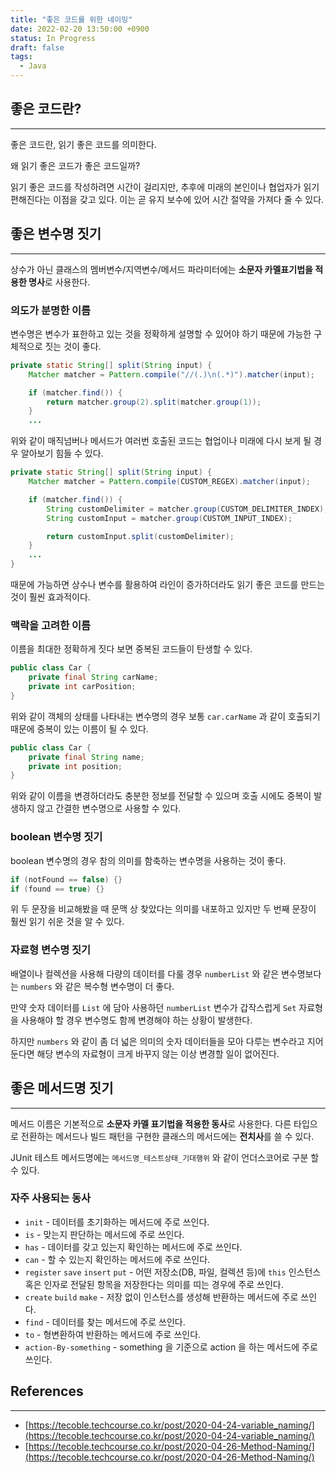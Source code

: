```yaml
---
title: "좋은 코드를 위한 네이밍"
date: 2022-02-20 13:50:00 +0900
status: In Progress
draft: false
tags:
  - Java
---
```

## 좋은 코드란?
---
좋은 코드란, 읽기 좋은 코드를 의미한다.

왜 읽기 좋은 코드가 좋은 코드일까?

읽기 좋은 코드를 작성하려면 시간이 걸리지만, 추후에 미래의 본인이나 협업자가 읽기 편해진다는 이점을 갖고 있다. 이는 곧 유지 보수에 있어 시간 절약을 가져다 줄 수 있다.

## 좋은 변수명 짓기
---
상수가 아닌 클래스의 멤버변수/지역변수/메서드 파라미터에는 **소문자 카멜표기법을 적용한 명사**로 사용한다.

### 의도가 분명한 이름

변수명은 변수가 표한하고 있는 것을 정확하게 설명할 수 있어야 하기 때문에 가능한 구체적으로 짓는 것이 좋다.

```java
private static String[] split(String input) {
    Matcher matcher = Pattern.compile("//(.)\n(.*)").matcher(input);

    if (matcher.find()) {
        return matcher.group(2).split(matcher.group(1));
    }
    ...

```

위와 같이 매직넘버나 메서드가 여러번 호출된 코드는 협업이나 미래에 다시 보게 될 경우 알아보기 힘들 수 있다.

```java
private static String[] split(String input) {
    Matcher matcher = Pattern.compile(CUSTOM_REGEX).matcher(input);

    if (matcher.find()) {
        String customDelimiter = matcher.group(CUSTOM_DELIMITER_INDEX);
        String customInput = matcher.group(CUSTOM_INPUT_INDEX);

        return customInput.split(customDelimiter);
    }
    ...
}
```

때문에 가능하면 상수나 변수를 활용하여 라인이 증가하더라도 읽기 좋은 코드를 만드는 것이 훨씬 효과적이다.

### 맥락을 고려한 이름

이름을 최대한 정확하게 짓다 보면 중복된 코드들이 탄생할 수 있다.

```java
public class Car {
    private final String carName;
    private int carPosition;
}
```

위와 같이 객체의 상태를 나타내는 변수명의 경우 보통 `car.carName` 과 같이 호출되기 때문에 중복이 있는 이름이 될 수 있다.

```java
public class Car {
    private final String name;
    private int position;
}
```

위와 같이 이름을 변경하더라도 충분한 정보를 전달할 수 있으며 호출 시에도 중복이 발생하지 않고 간결한 변수명으로 사용할 수 있다.

### boolean 변수명 짓기

boolean 변수명의 경우 참의 의미를 함축하는 변수명을 사용하는 것이 좋다.

```java
if (notFound == false) {}
if (found == true) {}
```

위 두 문장을 비교해봤을 때 문맥 상 찾았다는 의미를 내포하고 있지만 두 번째 문장이 훨씬 읽기 쉬운 것을 알 수 있다.

### 자료형 변수명 짓기

배열이나 컬렉션을 사용해 다량의 데이터를 다룰 경우 `numberList` 와 같은 변수명보다는 `numbers` 와 같은 복수형 변수명이 더 좋다.

만약 숫자 데이터를 `List` 에 담아 사용하던 `numberList` 변수가 갑작스럽게 `Set` 자료형을 사용해야 할 경우 변수명도 함께 변경해야 하는 상황이 발생한다.

하지만 `numbers` 와 같이 좀 더 넓은 의미의 숫자 데이터들을 모아 다루는 변수라고 지어둔다면 해당 변수의 자료형이 크게 바꾸지 않는 이상 변경할 일이 없어진다.

## 좋은 메서드명 짓기
---
메서드 이름은 기본적으로 **소문자 카멜 표기법을 적용한 동사**로 사용한다. 다른 타입으로 전환하는 메서드나 빌드 패턴을 구현한 클래스의 메서드에는 **전치사**를 쓸 수 있다.

JUnit 테스트 메서드명에는 `메서드명_테스트상태_기대행위` 와 같이 언더스코어로 구분 할 수 있다.

### 자주 사용되는 동사

- `init` - 데이터를 초기화하는 메서드에 주로 쓰인다.
- `is` - 맞는지 판단하는 메서드에 주로 쓰인다.
- `has` - 데이터를 갖고 있는지 확인하는 메서드에 주로 쓰인다.
- `can` - 할 수 있는지 확인하는 메서드에 주로 쓰인다.
- `register` `save` `insert` `put` - 어떤 저장소(DB, 파일, 컬렉션 등)에 `this` 인스턴스 혹은 인자로 전달된 항목을 저장한다는 의미를 띠는 경우에 주로 쓰인다.
- `create` `build` `make` - 저장 없이 인스턴스를 생성해 반환하는 메서드에 주로 쓰인다.
- `find` - 데이터를 찾는 메서드에 주로 쓰인다.
- `to` - 형변환하여 반환하는 메서드에 주로 쓰인다.
- `action-By-something` - something 을 기준으로 action 을 하는 메서드에 주로 쓰인다.

## References
---
- [https://tecoble.techcourse.co.kr/post/2020-04-24-variable_naming/](https://tecoble.techcourse.co.kr/post/2020-04-24-variable_naming/)
- [https://tecoble.techcourse.co.kr/post/2020-04-26-Method-Naming/](https://tecoble.techcourse.co.kr/post/2020-04-26-Method-Naming/)
